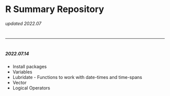 # R Summary Repository
###### _updated 2022.07_
#
#
----
#
#
##### 2022.07.14
- Install packages
- Variables
- Lubridate - Functions to work with date-times and time-spans
- Vector
- Logical Operators
